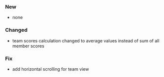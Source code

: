﻿### New
- none

### Changed
- team scores calculation changed to average values instead of sum of all member scores

### Fix
- add horizontal scrolling for team view 